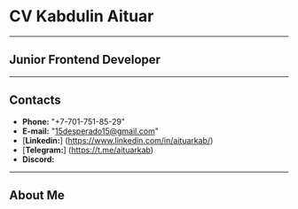 # CV Kabdulin Aituar
----
## Junior Frontend Developer
-----
## Contacts
- **Phone:** "+7-701-751-85-29"
- **E-mail:** "15desperado15@gmail.com"
- [**Linkedin:**] (https://www.linkedin.com/in/aituarkab/)
- [**Telegram:**] (https://t.me/aituarkab)
- **Discord:** 
------
## About Me 